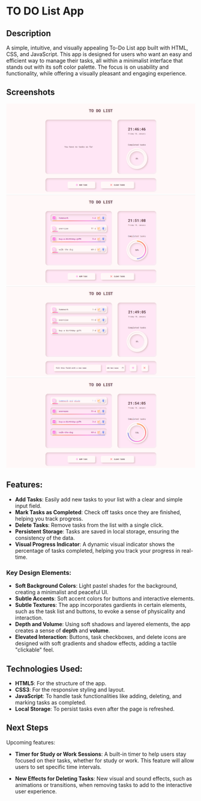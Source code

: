 # TO DO List App

## Description

A simple, intuitive, and visually appealing To-Do List app built with HTML, CSS, and JavaScript. This app is designed for users who want an easy and efficient way to manage their tasks, all within a minimalist interface that stands out with its soft color palette. The focus is on usability and functionality, while offering a visually pleasant and engaging experience.

## Screenshots

![TO DO List](screenshots/first-view.png)
![Brouse through tasks](screenshots/second-view.png)
![Add new tasks](screenshots/new-task.png)
![Edit the tasks](screenshots/edit-tasks.png)

## Features:

- **Add Tasks**: Easily add new tasks to your list with a clear and simple input field.
- **Mark Tasks as Completed**: Check off tasks once they are finished, helping you track progress.
- **Delete Tasks**: Remove tasks from the list with a single click.
- **Persistent Storage**: Tasks are saved in local storage, ensuring the consistency of the data.
- **Visual Progress Indicator**: A dynamic visual indicator shows the percentage of tasks completed, helping you track your progress in real-time.


### Key Design Elements:

- **Soft Background Colors**: Light pastel shades for the background, creating a minimalist and peaceful UI.
- **Subtle Accents**: Soft accent colors for buttons and interactive elements.
- **Subtle Textures**: The app incorporates gardients in certain elements, such as the task list and buttons, to evoke a sense of physicality and interaction.
- **Depth and Volume**: Using soft shadows and layered elements, the app creates a sense of **depth** and **volume**.
- **Elevated Interaction**: Buttons, task checkboxes, and delete icons are designed with soft gradients and shadow effects, adding a tactile "clickable" feel.

## Technologies Used:

- **HTML5**: For the structure of the app.
- **CSS3**: For the responsive styling and layout.
- **JavaScript**: To handle task functionalities like adding, deleting, and marking tasks as completed.
- **Local Storage**: To persist tasks even after the page is refreshed.

## Next Steps

Upcoming features:

- **Timer for Study or Work Sessions**: A built-in timer to help users stay focused on their tasks, whether for study or work. This feature will allow users to set specific time intervals.
  
- **New Effects for Deleting Tasks**: New visual and sound effects, such as animations or transitions, when removing tasks to add to the interactive user experience.
